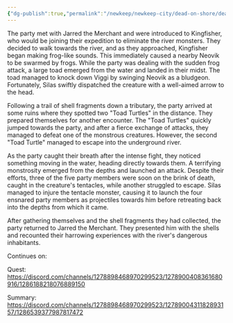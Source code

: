 ```yaml
---
{"dg-publish":true,"permalink":"/newkeep/newkeep-city/dead-on-shore/dead-on-shore-pt-3/","updated":"2025-03-25T04:39:40.036+05:30"}
---
```


The party met with Jarred the Merchant and were introduced to Kingfisher, who would be joining their expedition to eliminate the river monsters. They decided to walk towards the river, and as they approached, Kingfisher began making frog-like sounds. This immediately caused a nearby Neovik to be swarmed by frogs. While the party was dealing with the sudden frog attack, a large toad emerged from the water and landed in their midst. The toad managed to knock down Viggi by swinging Neovik as a bludgeon. Fortunately, Silas swiftly dispatched the creature with a well-aimed arrow to the head.

Following a trail of shell fragments down a tributary, the party arrived at some ruins where they spotted two "Toad Turtles" in the distance. They prepared themselves for another encounter. The "Toad Turtles" quickly jumped towards the party, and after a fierce exchange of attacks, they managed to defeat one of the monstrous creatures. However, the second "Toad Turtle" managed to escape into the underground river.

As the party caught their breath after the intense fight, they noticed something moving in the water, heading directly towards them. A terrifying monstrosity emerged from the depths and launched an attack. Despite their efforts, three of the five party members were soon on the brink of death, caught in the creature's tentacles, while another struggled to escape. Silas managed to injure the tentacle monster, causing it to launch the four ensnared party members as projectiles towards him before retreating back into the depths from which it came.

After gathering themselves and the shell fragments they had collected, the party returned to Jarred the Merchant. They presented him with the shells and recounted their harrowing experiences with the river's dangerous inhabitants.

Continues on:

Quest: https://discord.com/channels/1278898468970299523/1278900408361680916/1286188218076889150

Summary: https://discord.com/channels/1278898468970299523/1278900431182893157/1286539377987817472